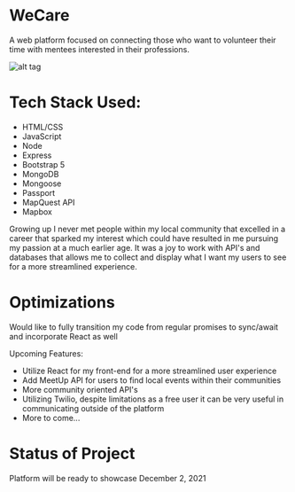 # WeCare

<p> A web platform focused on connecting those who want to volunteer their time with mentees interested in their professions. </p>

![alt tag](https://i.imgur.com/BIq77bM.png)

<h1>Tech Stack Used:</h1>
  <ul>
      <li>HTML/CSS</li>
      <li>JavaScript</li>
      <li>Node</li>
      <li>Express</li>
      <li>Bootstrap 5</li>
      <li>MongoDB</li>
      <li>Mongoose</li>
      <li>Passport</li>
      <li>MapQuest API</li>
      <li>Mapbox</li>
  </ul>

<p>Growing up I never met people within my local community that excelled in a career that sparked my interest which could have resulted in me pursuing my passion at a much earlier age. It was a joy to work with API's and databases that allows me to collect and display what I want my users to see for a more streamlined experience.</p>

<h1>Optimizations</h1>
<p>Would like to fully transition my code from regular promises to sync/await and incorporate React as well</p>
<p>Upcoming Features:</p>
  <ul>
    <li>Utilize React for my front-end for a more streamlined user experience</li>
    <li>Add MeetUp API for users to find local events within their communities</li>
    <li>More community oriented API's</li>
    <li>Utilizing Twilio, despite limitations as a free user it can be very useful in communicating outside of the platform</li>
    <li>More to come...</li>
 </ul>

# Status of Project

Platform will be ready to showcase December 2, 2021

